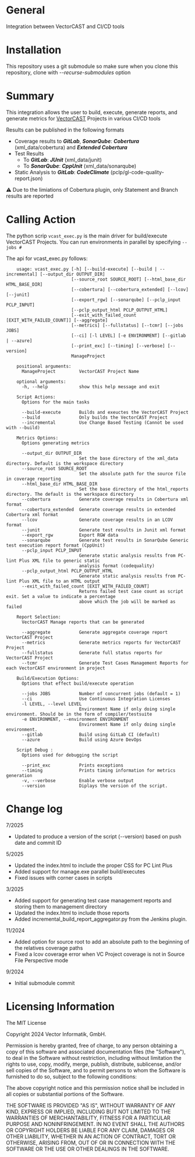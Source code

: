 # General

Integration between VectorCAST and CI/CD tools

# Installation

This repository uses a git submodule so make sure when you clone this repository, clone with _--recurse-submodules_ option

# Summary

This integration allows the user to build, execute, generate reports, and generate metrics for 
[VectorCAST](http://vector.com/vectorcast) Projects in various CI/CD tools

Results can be published in the following formats
* Coverage results to **_GitLab_**, **_SonarQube_**: **_Cobertura_** (xml_data/cobertura) and **_Extended Cobertura_**
* Test Results
    * To **_GitLab_**: **_JUnit_** (xml_data/junit)
    * To **_SonarQube_**: **_CppUnit_** (xml_data/sonarqube)  
* Static Analysis to **_GitLab_**: **_CodeClimate_** (pclp/gl-code-quality-report.json)

:warning: Due to the limiations of Cobertura plugin, only Statement and Branch results are reported

# Calling Action

The python scrip `vcast_exec.py` is the main driver for build/execute VectorCAST Projects.  You can run environments in parallel by specifying `--jobs #`

The api for vcast_exec.py follows:

```
    usage: vcast_exec.py [-h] [--build-execute] [--build | --incremental] [--output_dir OUTPUT_DIR]
                         [--source_root SOURCE_ROOT] [--html_base_dir HTML_BASE_DIR]
                         [--cobertura] [--cobertura_extended] [--lcov] [--junit]
                         [--export_rgw] [--sonarqube] [--pclp_input PCLP_INPUT]
                         [--pclp_output_html PCLP_OUTPUT_HTML]
                         [--exit_with_failed_count [EXIT_WITH_FAILED_COUNT]] [--aggregate]
                         [--metrics] [--fullstatus] [--tcmr] [--jobs JOBS]
                         [--ci] [-l LEVEL] [-e ENVIRONMENT] [--gitlab | --azure]
                         [--print_exc] [--timing] [--verbose] [--version]
                         ManageProject

    positional arguments:
      ManageProject         VectorCAST Project Name

    optional arguments:
      -h, --help            show this help message and exit

    Script Actions:
      Options for the main tasks

      --build-execute       Builds and exeuctes the VectorCAST Project
      --build               Only builds the VectorCAST Project
      --incremental         Use Change Based Testing (Cannot be used with --build)

    Metrics Options:
      Options generating metrics

      --output_dir OUTPUT_DIR
                            Set the base directory of the xml_data directory. Default is the workspace directory
      --source_root SOURCE_ROOT
                            Set the absolute path for the source file in coverage reporting
      --html_base_dir HTML_BASE_DIR
                            Set the base directory of the html_reports directory. The default is the workspace directory
      --cobertura           Generate coverage results in Cobertura xml format
      --cobertura_extended  Generate coverage results in extended Cobertura xml format
      --lcov                Generate coverage results in an LCOV format
      --junit               Generate test results in Junit xml format
      --export_rgw          Export RGW data
      --sonarqube           Generate test results in SonarQube Generic test execution report format (CppUnit)
      --pclp_input PCLP_INPUT
                            Generate static analysis results from PC-lint Plus XML file to generic static
                            analysis format (codequality)
      --pclp_output_html PCLP_OUTPUT_HTML
                            Generate static analysis results from PC-lint Plus XML file to an HTML output
      --exit_with_failed_count [EXIT_WITH_FAILED_COUNT]
                            Returns failed test case count as script exit. Set a value to indicate a percentage
                            above which the job will be marked as failed

    Report Selection:
      VectorCAST Manage reports that can be generated

      --aggregate           Generate aggregate coverage report VectorCAST Project
      --metrics             Generate metrics reports for VectorCAST Project
      --fullstatus          Generate full status reports for VectorCAST Project
      --tcmr                Generate Test Cases Management Reports for each VectorCAST environment in project

    Build/Execution Options:
      Options that effect build/execute operation

      --jobs JOBS           Number of concurrent jobs (default = 1)
      --ci                  Use Continuous Integration Licenses
      -l LEVEL, --level LEVEL
                            Environment Name if only doing single environment. Should be in the form of compiler/testsuite
      -e ENVIRONMENT, --environment ENVIRONMENT
                            Environment Name if only doing single environment.
      --gitlab              Build using GitLab CI (default)
      --azure               Build using Azure DevOps

    Script Debug :
      Options used for debugging the script

      --print_exc           Prints exceptions
      --timing              Prints timing information for metrics generation
      -v, --verbose         Enable verbose output
      --version             Diplays the version of the script. 
```

# Change log
7/2025
* Updated to produce a version of the script (--version) based on push date and commit ID

5/2025
* Updated the index.html to include the proper CSS for PC Lint Plus
* Added support for manage.exe parallel build/executes
* Fixed issues with corner cases in scripts

3/2025
* Added support for generating test case management reports and storing them to management directory
* Updated the index.html to include those reports
* Added incremental_build_report_aggregator.py from the Jenkins plugin.  

11/2024
* Added option for source root to add an absolute path to the beginning of the relatives coverage paths
* Fixed a lcov coverage error when VC Project coverage is not in Source File Perspective mode

9/2024
* Initial submodule commit

# Licensing Information

The MIT License

Copyright 2024 Vector Informatik, GmbH.

Permission is hereby granted, free of charge, to any person obtaining a copy
of this software and associated documentation files (the "Software"), to deal
in the Software without restriction, including without limitation the rights
to use, copy, modify, merge, publish, distribute, sublicense, and/or sell
copies of the Software, and to permit persons to whom the Software is
furnished to do so, subject to the following conditions:

The above copyright notice and this permission notice shall be included in
all copies or substantial portions of the Software.

THE SOFTWARE IS PROVIDED "AS IS", WITHOUT WARRANTY OF ANY KIND, EXPRESS OR
IMPLIED, INCLUDING BUT NOT LIMITED TO THE WARRANTIES OF MERCHANTABILITY,
FITNESS FOR A PARTICULAR PURPOSE AND NONINFRINGEMENT. IN NO EVENT SHALL THE
AUTHORS OR COPYRIGHT HOLDERS BE LIABLE FOR ANY CLAIM, DAMAGES OR OTHER
LIABILITY, WHETHER IN AN ACTION OF CONTRACT, TORT OR OTHERWISE, ARISING FROM,
OUT OF OR IN CONNECTION WITH THE SOFTWARE OR THE USE OR OTHER DEALINGS IN
THE SOFTWARE.

